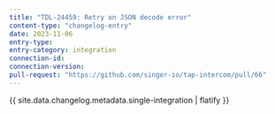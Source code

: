 ```yaml
---
title: "TDL-24459: Retry on JSON decode error"
content-type: "changelog-entry"
date: 2023-11-06
entry-type: 
entry-category: integration
connection-id: 
connection-version: 
pull-request: "https://github.com/singer-io/tap-intercom/pull/66"
---
```

{{ site.data.changelog.metadata.single-integration | flatify }}